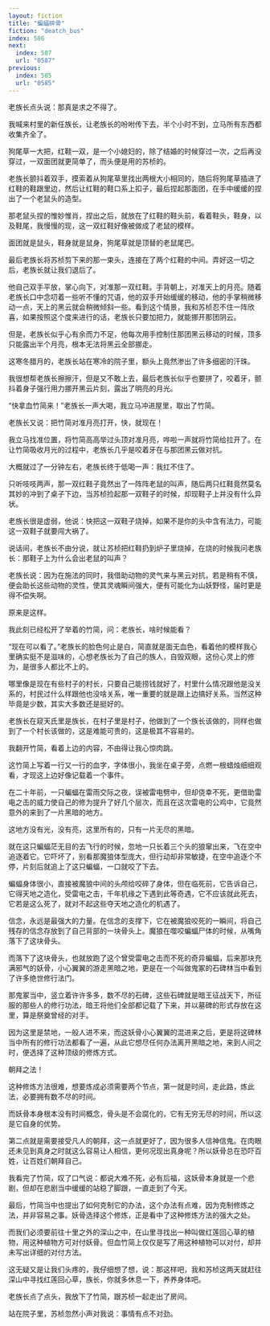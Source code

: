 ```yaml
---
layout: fiction
title: "蝙蝠碎骨"
fiction: "deatch_bus"
index: 586
next:
  index: 587
  url: "0587"
previous:
  index: 585
  url: "0585"
---
```

老族长点头说：那真是求之不得了。

我喊来村里的新任族长，让老族长的吩咐传下去，半个小时不到，立马所有东西都收集齐全了。

狗尾草一大把，红鞋一双，是一个小媳妇的，除了结婚的时候穿过一次，之后再没穿过，一双面团就更简单了，而头便是用的苏桢的。

老族长颤抖着双手，摸索着从狗尾草里找出两根大小相同的，随后将狗尾草插进了红鞋的鞋跟里边，然后让红鞋的鞋口系上扣子，最后捏起那面团，在手中缓缓的捏出了一个老鼠头的造型。

那老鼠头捏的惟妙惟肖，捏出之后，就放在了红鞋的鞋头前，看着鞋头，鞋身，以及鞋尾，我慢慢的现，这一双红鞋好像被做成了老鼠的模样。

面团就是鼠头，鞋身就是鼠身，狗尾草就是顶替的老鼠尾巴。

最后老族长将苏桢剪下来的那一束头，连接在了两个红鞋的中间。弄好这一切之后，老族长就让我们退后了。

他自己双手平放，掌心向下，对准那一双红鞋。手背朝上，对准天上的月亮。随着老族长口中念叨着一些听不懂的咒语，他的双手开始缓缓的移动，他的手掌稍微移动一点，天上的黑云就会稍微倾斜一些。看到这个情景，我和苏桢忍不住一阵欣喜，如果按照这个度来进行的话，老族长只要加把力，就能挪开那团阴云。

但是，老族长似乎心有余而力不足，他每次用手控制住那团黑云移动的时候，顶多只能露出半个月亮，根本无法将黑云全部挪走。

这寒冬腊月的，老族长站在寒冷的院子里，额头上竟然渗出了许多细密的汗珠。

我很想帮老族长擦擦汗，但是又不敢上去，最后老族长似乎也要拼了，咬着牙，颤抖着身子强行用力挪开黑云片刻，露出了明亮的月光。

“快拿血竹简来！”老族长一声大喝，我立马冲进屋里，取出了竹简。

老族长又说：把竹简对准月亮打开，快，就现在！

我立马找准位置，将竹简高高举过头顶对准月亮，哗啦一声就将竹简给拉开了。在让竹简吸收月光的过程中，老族长几乎是咬着牙在与那团黑云做对抗。

大概就过了一分钟左右，老族长终于低喝一声：我扛不住了。

只听吱吱两声，那一双红鞋子竟然出了一阵阵老鼠的叫声，随后两只红鞋竟然莫名其妙的冲到了桌子下边，当苏桢捡起那一双鞋子的时候，却现鞋子上并没有什么异状。

老族长很是虚弱，他说：快把这一双鞋子烧掉，如果不是你的头中含有法力，可能这一双鞋子就要闯大祸了。

说话间，老族长不由分说，就让苏桢把红鞋扔到炉子里烧掉，在烧的时候我问老族长：那鞋子上为什么会出老鼠的叫声？

老族长说：因为在施法的同时，我借助动物的灵气来与黑云对抗，若是稍有不慎，便会助长这些动物的灵性，使其灵魂瞬间强大，便有可能化为山妖野怪，届时更是得不偿失啊。

原来是这样。

我此刻已经松开了举着的竹简，问：老族长，啥时候能看？

“现在可以看了。”老族长的脸色何止是白，简直就是面无血色，看着他的模样我心里确实挺不是滋味的，心想老族长为了自己的族人，自毁双眼，这份心灵上的修为，是很多人都比不上的。

哪里像是现在有些村子的村长，只要自己能捞钱就好了，村里什么情况跟他是没关系的，村民过什么样跟他也没啥关系，唯一重要的就是跟上边搞好关系。当然这种毕竟是少数，其实大多数还是挺好的。

老族长在窥天氏里是族长，在村子里是村子，他做到了一个族长该做的，同样也做到了一个村长该做的，这是难能可贵的，这是极其不容易的。

我翻开竹简，看着上边的内容，不由得让我心惊肉跳。

这竹简上写着一行又一行的血字，字体很小，我坐在桌子旁，点燃一根蜡烛细细观看，才现这上边好像记载着一个事件。

在二十年前，一只蝙蝠在雷雨交际之夜，误被雷电劈中，但却侥幸不死，更借助雷电之击的威力使自己的修为提升了好几个层次，而且在这次雷电的公鸡中，它竟然意外的来到了一片黑暗的地方。

这地方没有光，没有亮，这里所有的，只有一片无尽的黑暗。

就在这只蝙蝠茫无目的去飞行的时候，忽地一只长着三个头的狼窜出来，飞在空中追逐着它。它吓坏了，别看那魔狼体型庞大，但行动却非常敏捷，在空中追逐个不停，片刻后就追上了这只蝙蝠，一口就咬了下去。

蝙蝠身体很小，直接被魔狼中间的头颅给咬碎了身体，但在临死前，它告诉自己，它得天地之造化，受雷电之击，千年机缘之下遇到此等奇遇，它不应该就此死去，它若是这么死了，就对不起这些夺天地之造化的机遇了。

信念，永远是最强大的力量。在信念的支撑下，它在被魔狼咬死的一瞬间，将自己残存的信念存放到了自己背部的一块骨头上。魔狼在噬咬蝙蝠尸体的时候，从嘴角落下了这块骨头。

而落下了这块骨头，也就放跑了这个曾受雷电之击而不死的奇异蝙蝠，后来那块充满邪气的妖骨，小心翼翼的游走黑暗之地，更是在一个叫做鬼冢的石碑林当中看到了许多绝世修行法门。

那鬼冢当中，竖立着许许多多，数不尽的石碑，这些石碑就是暗王征战天下，所征服的那些人的修行功法，暗王将他们全部都记载了下来，并以墓碑的形式存放在这里，算是祭奠曾经的对手。

因为这里是禁地，一般人进不来，而这妖骨小心翼翼的混进来之后，更是将这碑林当中所有的修行功法都看了一遍，从此它想尽任何办法离开黑暗之地，来到人间之时，便选择了这种顶级的修炼方式。

朝拜之法！

这种修炼方法很难，想要炼成必须需要两个节点，第一就是时间，走此路，炼此法，必要拥有数不尽的时间。

而妖骨本身根本没有时间概念，骨头是不会腐化的，它有无穷无尽的时间，所以这是它自身的优势。

第二点就是需要接受凡人的朝拜，这一点就更好了，因为很多人信神信鬼。在肉眼还未见到真身之时就这么容易让人相信，更何况现出真身呢？所以妖骨总在恐吓百姓，让百姓们朝拜自己。

我看完了竹简，叹了口气说：都说大难不死，必有后福，这妖骨本身就是一个悲剧，但却在悲剧当中缓缓的站稳了脚跟，一直走到了今天。

最后，竹简当中也提出了如何克制它的办法，这个办法有点难，因为克制修炼之法，并非容易之事。妖骨选择这个修炼，正是看中了这种修炼方法的强大之处。

而我们必须要前往十里之外的深山之中，在山里寻找出一种叫做红莲回心草的植物，用这种植物方可对付妖骨。但血竹简上仅仅是写了用这种植物可以对付，却并未写出详细的对付方法。

这无疑又是让我们头疼的，我仔细想了想，说：那这样吧，我和苏桢这两天就赶往深山中寻找红莲回心草，族长，你就多休息一下，养养身体吧。

老族长点了点头，我放下了竹简，跟苏桢一起走出了房间。

站在院子里，苏桢忽然小声对我说：事情有点不对劲。
